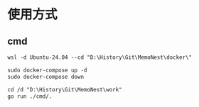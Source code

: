 # 使用方式

## cmd

``` txt
wsl -d Ubuntu-24.04 --cd "D:\History\Git\MemoNest\docker\"

sudo docker-compose up -d
sudo docker-compose down
```

``` txt
cd /d "D:\History\Git\MemoNest\work"
go run ./cmd/.
```